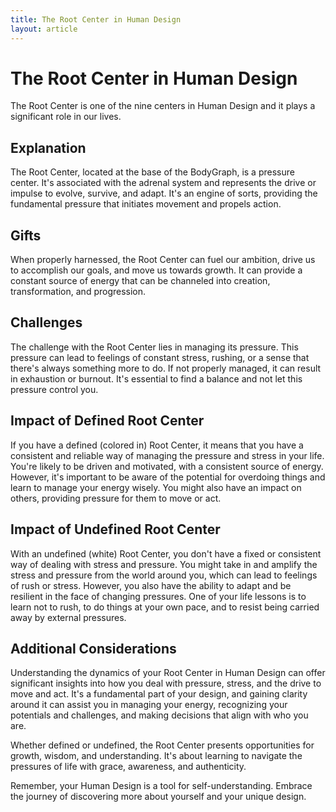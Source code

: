 ```yaml
---
title: The Root Center in Human Design
layout: article
---
```

# The Root Center in Human Design

The Root Center is one of the nine centers in Human Design and it plays a significant role in our lives.

## Explanation

The Root Center, located at the base of the BodyGraph, is a pressure center. It's associated with the adrenal system and represents the drive or impulse to evolve, survive, and adapt. It's an engine of sorts, providing the fundamental pressure that initiates movement and propels action.

## Gifts

When properly harnessed, the Root Center can fuel our ambition, drive us to accomplish our goals, and move us towards growth. It can provide a constant source of energy that can be channeled into creation, transformation, and progression.

## Challenges

The challenge with the Root Center lies in managing its pressure. This pressure can lead to feelings of constant stress, rushing, or a sense that there's always something more to do. If not properly managed, it can result in exhaustion or burnout. It's essential to find a balance and not let this pressure control you.

## Impact of Defined Root Center

If you have a defined (colored in) Root Center, it means that you have a consistent and reliable way of managing the pressure and stress in your life. You're likely to be driven and motivated, with a consistent source of energy. However, it's important to be aware of the potential for overdoing things and learn to manage your energy wisely. You might also have an impact on others, providing pressure for them to move or act.

## Impact of Undefined Root Center

With an undefined (white) Root Center, you don't have a fixed or consistent way of dealing with stress and pressure. You might take in and amplify the stress and pressure from the world around you, which can lead to feelings of rush or stress. However, you also have the ability to adapt and be resilient in the face of changing pressures. One of your life lessons is to learn not to rush, to do things at your own pace, and to resist being carried away by external pressures.

## Additional Considerations

Understanding the dynamics of your Root Center in Human Design can offer significant insights into how you deal with pressure, stress, and the drive to move and act. It's a fundamental part of your design, and gaining clarity around it can assist you in managing your energy, recognizing your potentials and challenges, and making decisions that align with who you are.

Whether defined or undefined, the Root Center presents opportunities for growth, wisdom, and understanding. It's about learning to navigate the pressures of life with grace, awareness, and authenticity.

Remember, your Human Design is a tool for self-understanding. Embrace the journey of discovering more about yourself and your unique design.
